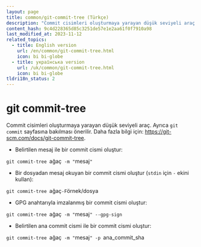 ```yaml
---
layout: page
title: common/git-commit-tree (Türkçe)
description: "Commit cisimleri oluşturmaya yarayan düşük seviyeli araç."
content_hash: 9c4d228365d85c3251de57e1e2aa61f0f7910a98
last_modified_at: 2023-11-12
related_topics:
  - title: English version
    url: /en/common/git-commit-tree.html
    icon: bi bi-globe
  - title: українська version
    url: /uk/common/git-commit-tree.html
    icon: bi bi-globe
tldri18n_status: 2
---
```

# git commit-tree

Commit cisimleri oluşturmaya yarayan düşük seviyeli araç.
Ayrıca `git commit` sayfasına bakılması önerilir.
Daha fazla bilgi için: <https://git-scm.com/docs/git-commit-tree>.

- Belirtilen mesaj ile bir commit cismi oluştur:

`git commit-tree `<span class="tldr-var badge badge-pill bg-dark-lm bg-white-dm text-white-lm text-dark-dm font-weight-bold">ağaç</span>` -m "`<span class="tldr-var badge badge-pill bg-dark-lm bg-white-dm text-white-lm text-dark-dm font-weight-bold">mesaj</span>`"`

- Bir dosyadan mesaj okuyan bir commit cismi oluştur (`stdin` için `-` ekini kullan):

`git commit-tree `<span class="tldr-var badge badge-pill bg-dark-lm bg-white-dm text-white-lm text-dark-dm font-weight-bold">ağaç</span>` -F `<span class="tldr-var badge badge-pill bg-dark-lm bg-white-dm text-white-lm text-dark-dm font-weight-bold">örnek/dosya</span>

- GPG anahtarıyla imzalanmış bir commit cismi oluştur:

`git commit-tree `<span class="tldr-var badge badge-pill bg-dark-lm bg-white-dm text-white-lm text-dark-dm font-weight-bold">ağaç</span>` -m "`<span class="tldr-var badge badge-pill bg-dark-lm bg-white-dm text-white-lm text-dark-dm font-weight-bold">mesaj</span>`" --gpg-sign`

- Belirtilen ana commit cismi ile bir commit cismi oluştur:

`git commit-tree `<span class="tldr-var badge badge-pill bg-dark-lm bg-white-dm text-white-lm text-dark-dm font-weight-bold">ağaç</span>` -m "`<span class="tldr-var badge badge-pill bg-dark-lm bg-white-dm text-white-lm text-dark-dm font-weight-bold">mesaj</span>`" -p `<span class="tldr-var badge badge-pill bg-dark-lm bg-white-dm text-white-lm text-dark-dm font-weight-bold">ana_commit_sha</span>

